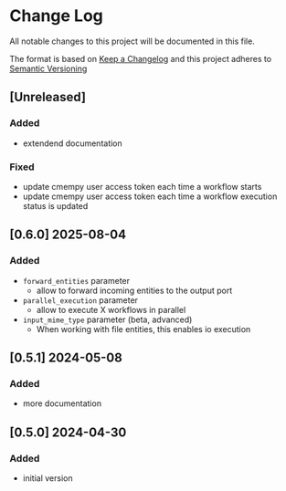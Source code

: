 <!-- markdownlint-disable MD012 MD013 MD024 MD033 -->
# Change Log

All notable changes to this project will be documented in this file.

The format is based on [Keep a Changelog](http://keepachangelog.com/) and this project adheres to [Semantic Versioning](https://semver.org/)

## [Unreleased]

### Added

- extendend documentation

### Fixed

- update cmempy user access token each time a workflow starts
- update cmempy user access token each time a workflow execution status is updated


## [0.6.0] 2025-08-04

### Added

- `forward_entities` parameter
  - allow to forward incoming entities to the output port
- `parallel_execution` parameter
  - allow to execute X workflows in parallel
- `input_mime_type` parameter (beta, advanced)
  - When working with file entities, this enables io execution


## [0.5.1] 2024-05-08

### Added

- more documentation


## [0.5.0] 2024-04-30

### Added

- initial version
